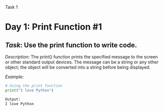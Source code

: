 Task 1

# Day 1: Print Function #1
## *Task*: Use the print function to write code.

*Description*:
The print() function prints the specified message to the screen or other standard output devices. The message can be a string or any other object; the object will be converted into a string before being displayed.

*Example*:
```python
# Using the print function
print("I love Python")

Output: 
I love Python
